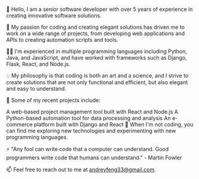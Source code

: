 👋 Hello, I am a senior software developer with over 5 years of experience in creating innovative software solutions.

🚀 My passion for coding and creating elegant solutions has driven me to work on a wide range of projects, from developing web applications and APIs to creating automation scripts and tools.

👨‍💻 I'm experienced in multiple programming languages including Python, Java, and JavaScript, and have worked with frameworks such as Django, Flask, React, and Node.js.

💡 My philosophy is that coding is both an art and a science, and I strive to create solutions that are not only functional and efficient, but also elegant and easy to understand.

🌟 Some of my recent projects include:

A web-based project management tool built with React and Node.js
A Python-based automation tool for data processing and analysis
An e-commerce platform built with Django and React
🔭 When I'm not coding, you can find me exploring new technologies and experimenting with new programming languages.

⚡ "Any fool can write code that a computer can understand. Good programmers write code that humans can understand." - Martin Fowler

📫 Feel free to reach out to me at andreyfeng33@gmail.com.
